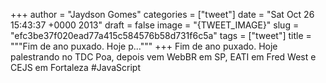 
+++
author = "Jaydson Gomes"
categories = ["tweet"]
date = "Sat Oct 26 15:43:37 +0000 2013"
draft = false
image = "{TWEET_IMAGE}"
slug = "efc3be37f020ead77a415c584576b58d731f6c5a"
tags = ["tweet"]
title = """Fim de ano puxado. Hoje p..."""
+++
Fim de ano puxado. Hoje palestrando no TDC Poa, depois vem WebBR em SP, EATI em Fred West e CEJS em Fortaleza #JavaScript
